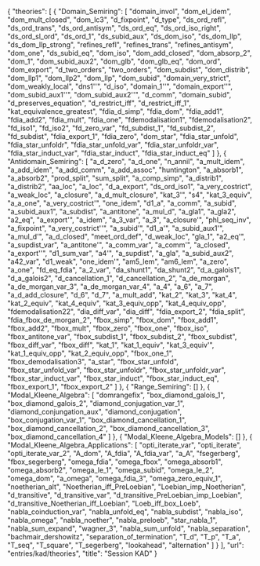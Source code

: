 {
    "theories": [
        {
            "Domain_Semiring": [
                "domain_invol",
                "dom_el_idem",
                "dom_mult_closed",
                "dom_lc3",
                "d_fixpoint",
                "d_type",
                "ds_ord_refl",
                "ds_ord_trans",
                "ds_ord_antisym",
                "ds_ord_eq",
                "ds_ord_iso_right",
                "ds_ord_sl_ord",
                "ds_ord_1",
                "ds_subid_aux",
                "ds_dom_iso",
                "ds_dom_llp",
                "ds_dom_llp_strong",
                "refines_refl",
                "refines_trans",
                "refines_antisym",
                "dom_one",
                "ds_subid_eq",
                "dom_iso",
                "dom_add_closed",
                "dom_absorp_2",
                "dom_1",
                "dom_subid_aux2",
                "dom_glb",
                "dom_glb_eq",
                "dom_ord",
                "dom_export",
                "d_two_orders",
                "two_orders",
                "dom_subdist",
                "dom_distrib",
                "dom_llp1",
                "dom_llp2",
                "dom_llp",
                "dom_subid",
                "domain_very_strict",
                "dom_weakly_local",
                "dns1''",
                "d_iso",
                "domain_1''",
                "domain_export''",
                "dom_subid_aux1''",
                "dom_subid_aux2''",
                "d_comm",
                "domain_subid",
                "d_preserves_equation",
                "d_restrict_iff",
                "d_restrict_iff_1",
                "kat_equivalence_greatest",
                "fdia_d_simp",
                "fdia_dom",
                "fdia_add1",
                "fdia_add2",
                "fdia_mult",
                "fdia_one",
                "fdemodalisation1",
                "fdemodalisation2",
                "fd_iso1",
                "fd_iso2",
                "fd_zero_var",
                "fd_subdist_1",
                "fd_subdist_2",
                "fd_subdist",
                "fdia_export_1",
                "fdia_zero",
                "dom_star",
                "fdia_star_unfold",
                "fdia_star_unfoldr",
                "fdia_star_unfold_var",
                "fdia_star_unfoldr_var",
                "fdia_star_induct_var",
                "fdia_star_induct",
                "fdia_star_induct_eq"
            ]
        },
        {
            "Antidomain_Semiring": [
                "a_d_zero",
                "a_d_one",
                "n_annil",
                "a_mult_idem",
                "a_add_idem",
                "a_add_comm",
                "a_add_assoc",
                "huntington",
                "a_absorb1",
                "a_absorb2",
                "prod_split",
                "sum_split",
                "a_comp_simp",
                "a_distrib1",
                "a_distrib2",
                "aa_loc",
                "a_loc",
                "d_a_export",
                "ds_ord_iso1",
                "a_very_costrict",
                "a_weak_loc",
                "a_closure",
                "a_d_mult_closure",
                "kat_3'",
                "s4",
                "kat_3_equiv",
                "a_a_one",
                "a_very_costrict'",
                "one_idem",
                "d1_a",
                "a_comm",
                "a_subid",
                "a_subid_aux1",
                "a_subdist",
                "a_antitone",
                "a_mul_d",
                "a_gla1",
                "a_gla2",
                "a2_eq",
                "a_export'",
                "a_idem",
                "a_3_var",
                "a_3",
                "a_closure'",
                "phl_seq_inv",
                "a_fixpoint",
                "a_very_costrict''",
                "a_subid'",
                "d1_a'",
                "a_subid_aux1'",
                "a_mul_d'",
                "a_d_closed",
                "meet_ord_def",
                "d_weak_loc",
                "gla_1",
                "a2_eq'",
                "a_supdist_var",
                "a_antitone'",
                "a_comm_var",
                "a_comm'",
                "a_closed",
                "a_export''",
                "d1_sum_var",
                "a4'",
                "a_supdist",
                "a_gla",
                "a_subid_aux2",
                "a42_var",
                "d1_weak",
                "one_idem'",
                "am5_lem",
                "am6_lem",
                "a_zero",
                "a_one",
                "fd_eq_fdia",
                "a_2_var",
                "da_shunt1",
                "da_shunt2",
                "d_a_galois1",
                "d_a_galois2",
                "d_cancellation_1",
                "d_cancellation_2",
                "a_de_morgan",
                "a_de_morgan_var_3",
                "a_de_morgan_var_4",
                "a_4",
                "a_6",
                "a_7",
                "a_d_add_closure",
                "d_6",
                "d_7",
                "a_mult_add",
                "kat_2",
                "kat_3",
                "kat_4",
                "kat_2_equiv",
                "kat_4_equiv",
                "kat_3_equiv_opp",
                "kat_4_equiv_opp",
                "fdemodalisation22",
                "dia_diff_var",
                "dia_diff",
                "fdia_export_2",
                "fdia_split",
                "fdia_fbox_de_morgan_2",
                "fbox_simp",
                "fbox_dom",
                "fbox_add1",
                "fbox_add2",
                "fbox_mult",
                "fbox_zero",
                "fbox_one",
                "fbox_iso",
                "fbox_antitone_var",
                "fbox_subdist_1",
                "fbox_subdist_2",
                "fbox_subdist",
                "fbox_diff_var",
                "fbox_diff",
                "kat_1",
                "kat_1_equiv",
                "kat_3_equiv'",
                "kat_1_equiv_opp",
                "kat_2_equiv_opp",
                "fbox_one_1",
                "fbox_demodalisation3",
                "a_star",
                "fbox_star_unfold",
                "fbox_star_unfold_var",
                "fbox_star_unfoldr",
                "fbox_star_unfoldr_var",
                "fbox_star_induct_var",
                "fbox_star_induct",
                "fbox_star_induct_eq",
                "fbox_export_1",
                "fbox_export_2"
            ]
        },
        {
            "Range_Semiring": []
        },
        {
            "Modal_Kleene_Algebra": [
                "domrangefix",
                "box_diamond_galois_1",
                "box_diamond_galois_2",
                "diamond_conjugation_var_1",
                "diamond_conjungation_aux",
                "diamond_conjugation",
                "box_conjugation_var_1",
                "box_diamond_cancellation_1",
                "box_diamond_cancellation_2",
                "box_diamond_cancellation_3",
                "box_diamond_cancellation_4"
            ]
        },
        {
            "Modal_Kleene_Algebra_Models": []
        },
        {
            "Modal_Kleene_Algebra_Applications": [
                "opti_iterate_var",
                "opti_iterate",
                "opti_iterate_var_2",
                "A_dom",
                "A_fdia",
                "A_fdia_var",
                "a_A",
                "fsegerberg",
                "fbox_segerberg",
                "omega_fdia",
                "omega_fbox",
                "omega_absorb1",
                "omega_absorb2",
                "omega_le_1",
                "omega_subid",
                "omega_le_2",
                "omega_dom",
                "a_omega",
                "omega_fdia_3",
                "omega_zero_equiv_1",
                "noetherian_alt",
                "Noetherian_iff_PreLoebian",
                "Loebian_imp_Noetherian",
                "d_transitive",
                "d_transitive_var",
                "d_transitive_PreLoebian_imp_Loebian",
                "d_transitive_Noetherian_iff_Loebian",
                "Loeb_iff_box_Loeb",
                "nabla_coinduction_var",
                "nabla_unfold_eq",
                "nabla_subdist",
                "nabla_iso",
                "nabla_omega",
                "nabla_noether",
                "nabla_preloeb",
                "star_nabla_1",
                "nabla_sum_expand",
                "wagner_3",
                "nabla_sum_unfold",
                "nabla_separation",
                "bachmair_dershowitz",
                "separation_of_termination",
                "T_d",
                "T_p",
                "T_a",
                "T_seq",
                "T_square",
                "T_segerberg",
                "lookahead",
                "alternation"
            ]
        }
    ],
    "url": "entries/kad/theories",
    "title": "Session KAD"
}